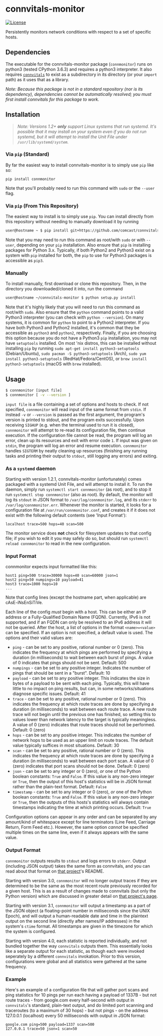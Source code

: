 # connvitals-monitor

[![License](https://img.shields.io/badge/License-Apache%202.0-blue.svg)](https://opensource.org/licenses/Apache-2.0)

Persistently monitors network conditions with respect to a set of specific hosts.

## Dependencies
The executable for the connvitals-monitor package (`connmonitor`) runs on python3 (tested CPython 3.6.3) and requires a python3 interpreter. It also requires [`connvitals`](https://github.com/comcast/connvitals) to exist as a subdirectory in its directory (or your `import` path) as it uses that as a library.

*Note: Because this package is not in a standard repository (nor is its dependency), dependencies cannot be automatically resolved; you must first install connvitals for this package to work.*

## Installation
> *Note: Versions 1.2+ **only** support Linux systems that run systemd. It's possible that it may install on your system even if you do not run systemd, but it will attempt to install the Unit File under `/usr/lib/systemd/system`.*

### Via `pip` (Standard)
By far the easiest way to install connvitals-monitor is to simply use `pip` like so:
```
pip install connmonitor
```
Note that you'll probably need to run this command with `sudo` or the `--user` flag.

### Via `pip` (From This Repository)
The easiest way to install is to simply use `pip`. You can install directly from this repository without needing to manually download it by running
```bash
user@hostname ~ $ pip install git+https://github.com/comcast/connvitals-monitor.git#egg=connmonitor
```
Note that you may need to run this command as root/with `sudo` or with `--user`, depending on your `pip` installation. Also ensure that `pip` is installing packages for Python 3.x. Typically, if both Python2 and Python3 exist on a system with `pip` installed for both, the `pip` to use for Python3 packages is accessible as `pip3`.

### Manually
To install manually, first download or clone this repository. Then, in the directory you downloaded/cloned it into, run the command
```bash
user@hostname ~/connvitals-monitor $ python setup.py install
```
Note that it's highly likely that you will need to run this command as root/with `sudo`. Also ensure that the `python` command points to a valid Python3 interpreter (you can check with `python --version`). On many systems, it is common for `python` to point to a Python2 interpreter. If you have both Python3 and Python2 installed, it's common that they be accessible as `python3` and `python2`, respectively.
Finally, if you are choosing this option because you do not have a Python3 `pip` installation, you may not have `setuptools` installed. On most 'nix distros, this can be installed without installing `pip` by running `sudo apt-get install python3-setuptools` (Debian/Ubuntu), `sudo pacman -S python3-setuptools` (Arch), `sudo yum install python3-setuptools` (RedHat/Fedora/CentOS), or `brew install python3-setuptools` (macOS with `brew` installed).

## Usage
```bash
$ connmonitor [input file]
$ connmonitor [ -v --version ]
```
`input file` is a file containing a set of options and hosts to check. If not specified, `connmonitor` will read input of the same format from `stdin`. If instead `-v` or `--version` is passed as the first argument, the program's version is printed to stdout, and the program exits successfully.
Upon receiving `SIGHUP` (e.g. when the terminal used to run it is closed), `connmonitor` will attempt to re-read its configuration file, then continue execution. If the configuration file cannot be read, the program will log an error, clean up its resources and exit with error code `1`. If input was given on `stdin`, the program will log an error and resume execution.
`connmonitor` handles `SIGTERM` by neatly cleaning up resources (finishing any running tasks and printing their output to `stdout`, still logging any errors) and exiting.

### As a `systemd` daemon
Starting with version 1.2.1, connvitals-monitor (unfortunately) comes packaged with a systemd Unit File, and will attempt to install it. To run the daemon, simply run `systemctl start connmonitor` (as root), and to stop it run `systemctl stop connmonitor` (also as root). By default, the monitor will log its `stdout` in JSON format to `/var/log/connmonitor.log`, and its `stderr` to `/var/log/connmonitor.err`. Whenever the monitor is started, it looks for a configuration file at `/var/run/connmonitor.conf`, and creates it if it does not exist with the following default contents (see 'Input Format'):
```
localhost trace=500 hops=40 scan=500
```
The monitor service does **not** check for filesystem updates to that config file; if you wish to edit it you may safely do so, but should run `systemctl reload connmonitor` to read in the new configuration.

### Input Format
connmonitor expects input formatted like this:
```
host1 ping=500 trace=30000 hops=40 scan=60000 json=1
host2 ping=50 numpings=10 payload=41
host3 trace=1000 hops=10
...
```
Note that config lines (except the hostname part, when applicable) are cAsE-iNsEnSiTiVe.

Each line of the config *must* begin with a host. This can be either an IP address or a Fully-Qualified Domain Name (FQDN). Currently, IPv6 is not supported, and if an FQDN can only be resolved to an IPv6 address it will not be queried.
After the host, a list of options in the format `<name>=<value>` can be specified. If an option is not specified, a default value is used. The options and their valid values are:

* `ping` - can be set to any positive, rational number or 0 (zero). This indicates the frequency at which pings are performed by specifying a duration (in milliseconds) to wait between each burst of pings. A value of 0 indicates that pings should not be sent. Default: 500
* `numpings` - can be set to any positive integer. Indicates the number of pings that should be sent in a "burst". Default: 10
* `payload` - can be set to any positive integer. This indicates the size in bytes of a payload to be sent with each ping. Typically, this will have little to no impact on ping results, but can, in some networks/situations diagnose specific issues. Default: 41
* `trace` - can be set to any positive, rational number or 0 (zero). This indicates the frequency at which route traces are done by specifying a duration (in milliseconds) to wait between each route trace. A new route trace will not begin until the previous one has finished, so setting this to values lower than network latency to the target is typically meaningless. A value of 0 (zero) indicates that route traces should not be performed. Default: 0 (zero)
* `hops` - can be set to any positive integer. This indicates the number of network hops to be used as an upper limit on route traces. The default value typically suffices in most situations. Default: 30
* `scan` - can be set to any positive, rational number or 0 (zero). This indicates the frequency at which route traces are done by specifying a duration (in milliseconds) to wait between each port scan. A value of 0 (zero) indicates that port scans should not be done. Default: 0 (zero)
* `json` - can be set to any integer or 0 (zero), _or_ one of the Python boolean constants: `True` and `False`. If this value is any non-zero integer or `True`, then the output of this host's statistics will be in JSON format rather than the plain-text format. Default: `False`
* `timestamp` - can be set to any integer or 0 (zero), _or_ one of the Python boolean constants: `True` and `False`. If this value is any non-zero integer or `True`, then the outputs of this hosts's statistics will always contain timestamps indicating the time at which printing occurs. Default: `True`

Configuration options can appear in any order and can be separated by any amount/kind of whitespace except for line terminators (Line Feed, Carriage Return, Form Feed etc.). However, the same option _cannot_ be specified multiple times on the same line, even if it always appears with the same value.


### Output Format
`connmonitor` outputs results to `stdout` and logs errors to `stderr`. Output (including JSON output) takes the same form as connvitals, and you can read about that format on [that project](https://github.com/comcast/connvitals)'s README.

Starting with version 3.0, `connmonitor` will no longer output traces if they are determined to be the same as the most recent route previously recorded for a given host. This is as a result of changes made to connvitals (but only the Python version) which are discussed in greater detail on [that project's page](https://github.com/comcast/connvitals).

Starting with version 3.1, `connmonitor` will output a timestamp as a part of the JSON object (a floating-point number in milliseconds since the UNIX Epoch), and will output a human-readable date and time in the plaintext output on the second line (directly after names/IP addresses) in the system's `ctime` format. All timestamps are given in the timezone for which the system is configured.

Starting with version 4.0, each statistic is reported individually, and not bundled together the way `connvitals` outputs them. This essentially looks like a separate output for each statistic, as though each were invoked seperately by a different `connvitals` invokation. Prior to this version, configurations were global and all statistics were gathered at the same frequency.


### Example
Here's an example of a configuration file that will gather port scans and ping statistics for 10 pings per run each having a payload of 1337B - but not route traces - from google.com every half-second with output in `connvitals`'s standard, plain-text output, and do limited port scanning and traceroutes (to a maximum of 30 hops) - but not pings - on the address 127.0.0.1 (localhost) every 50 milliseconds with output in JSON format:
```
google.com ping=500 payload=1337 scan=500
127.0.0.1 trace=50 json=1 scan=50
```
